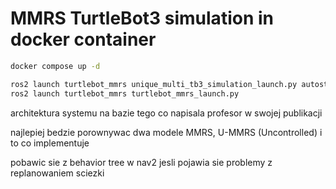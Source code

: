 # MMRS TurtleBot3 simulation in docker container

```bash
docker compose up -d
```

```bash
ros2 launch turtlebot_mmrs unique_multi_tb3_simulation_launch.py autostart:=True
ros2 launch turtlebot_mmrs turtlebot_mmrs_launch.py
```

architektura systemu na bazie tego co napisala profesor w swojej publikacji

najlepiej bedzie porownywac dwa modele MMRS, U-MMRS (Uncontrolled) i to co implementuje

pobawic sie z behavior tree w nav2 jesli pojawia sie problemy z replanowaniem sciezki
